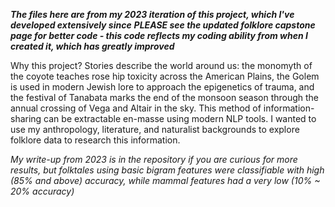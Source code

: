 ***The files here are from my 2023 iteration of this project, which I've developed extensively since***
***PLEASE see the updated folklore capstone page for better code - this code reflects my coding ability from when I created it, which has greatly improved***

Why this project?
Stories describe the world around us: the monomyth of the coyote teaches rose hip toxicity across the American Plains, 
the Golem is used in modern Jewish lore to approach the epigenetics of trauma, 
and the festival of Tanabata marks the end of the monsoon season through the annual crossing of Vega and Altair in the sky. 
This method of information-sharing can be extractable en-masse using modern NLP tools.
I wanted to use my anthropology, literature, and naturalist backgrounds to explore folklore data to research this information.
 
*My write-up from 2023 is in the repository if you are curious for more results, but folktales using basic bigram features were classifiable with high (85% and above) accuracy, while mammal features had a very low (10% ~ 20% accuracy)* 
